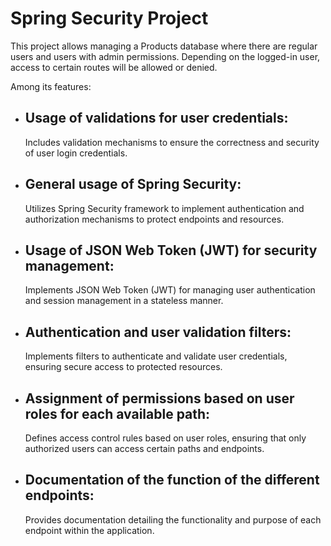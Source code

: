 <!DOCTYPE html>
<html lang="en">

<head>
    <meta charset="UTF-8">
    <meta name="viewport" content="width=device-width, initial-scale=1.0">
    <title>Spring Security Project</title>

</head>

<body>
    <h1>Spring Security Project</h1>
    <p>This project allows managing a Products database where there are regular users and users with admin permissions. Depending on the logged-in user, access to certain routes will be allowed or denied.</p>
    <p>Among its features:</p>
    <ul>
        <li>
            <h2>Usage of validations for user credentials:</h2>
            <p>Includes validation mechanisms to ensure the correctness and security of user login credentials.</p>
        </li>
        <li>
            <h2>General usage of Spring Security:</h2>
            <p>Utilizes Spring Security framework to implement authentication and authorization mechanisms to protect endpoints and resources.</p>
        </li>
        <li>
            <h2>Usage of JSON Web Token (JWT) for security management:</h2>
            <p>Implements JSON Web Token (JWT) for managing user authentication and session management in a stateless manner.</p>
        </li>
        <li>
            <h2>Authentication and user validation filters:</h2>
            <p>Implements filters to authenticate and validate user credentials, ensuring secure access to protected resources.</p>
        </li>
        <li>
            <h2>Assignment of permissions based on user roles for each available path:</h2>
            <p>Defines access control rules based on user roles, ensuring that only authorized users can access certain paths and endpoints.</p>
        </li>
        <li>
            <h2>Documentation of the function of the different endpoints:</h2>
            <p>Provides documentation detailing the functionality and purpose of each endpoint within the application.</p>
        </li>
    </ul>
</body>

</html>


